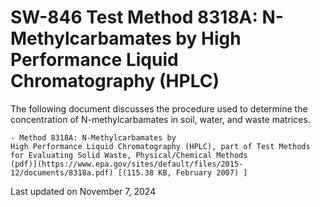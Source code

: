 
# SW-846 Test Method 8318A: N-Methylcarbamates by High Performance Liquid Chromatography (HPLC)  


The following document discusses the procedure used to determine the
concentration of N-methylcarbamates in soil, water, and waste matrices.

    - Method 8318A: N-Methylcarbamates by
    High Performance Liquid Chromatography (HPLC), part of Test Methods
    for Evaluating Solid Waste, Physical/Chemical Methods
    (pdf)](https://www.epa.gov/sites/default/files/2015-12/documents/8318a.pdf) [(115.38 KB, February 2007) ] 

Last updated on November 7, 2024

